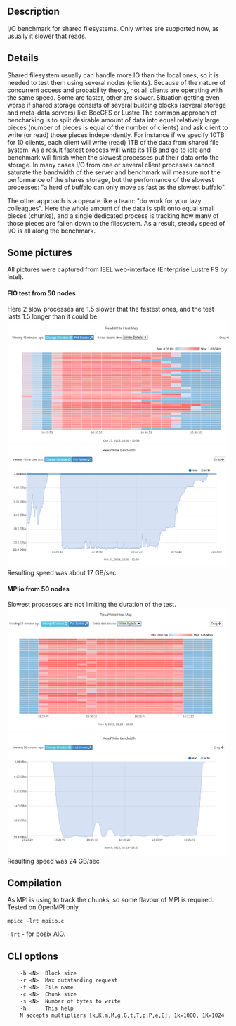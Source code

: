 ## Description

I/O benchmark for shared filesystems.  Only writes are supported now, as usually it slower that reads.

## Details

Shared filesystem usually can handle more IO than the local ones, so it is needed to test them using several nodes (clients). Because of the nature of concurrent access and probability theory, not all clients are operating with the same speed. Some are faster, other are slower. Situation getting even worse if shared storage consists of several building blocks (several storage and meta-data servers) like BeeGFS or Lustre
The common approach of bencharking is to split desirable amount of data into equal relatively large pieces (number of pieces is equal of the number of clients) and ask client to write (or read) those pieces independently. For instance if we specify 10TB for 10 clients, each client will write (read) 1TB of the data from shared file system.
As a result fastest process will write its 1TB and go to idle and benchmark will finish when the slowest processes put their data onto the storage. In many cases I/O from one or several client processes cannot saturate the bandwidth of the server and benchmark will measure not the performance of the shares storage, but the performance of the slowest processes: "a herd of buffalo can only move as fast as the slowest buffalo".

The other approach is a operate like a team: "do work for your lazy colleagues".
Here the whole amount of the data is split onto equal small pieces (chunks), and a single dedicated process is tracking how many of those pieces are fallen down to the filesystem. As a result, steady speed of I/O is all along the benchmark.

## Some pictures
All pictures were captured from IEEL web-interface (Enterprise Lustre FS by Intel).

#### FIO test from 50 nodes
Here 2 slow processes are 1.5 slower that the fastest ones, and the test lasts 1.5 longer than it could be.
![fio heatmap](img/fio1.png)
![fio write](img/fio2.png)
Resulting speed was about 17 GB/sec

#### MPIio from 50 nodes
Slowest processes are not limiting the duration of the test.
![mpiio heatmap](img/mpiio1.png)
![mpiio write](img/mpiio2.png)
Resulting speed was 24 GB/sec

## Compilation
As MPI is using to track the chunks, so some flavour of MPI is required. Tested on OpenMPI only. 
```
mpicc -lrt mpiio.c
```
```-lrt```  - for posix AIO.

## CLI options
```
    -b <N>  Block size
    -r <N>  Max outstanding request
    -f <N>  File name
    -c <N>  Chunk size
    -s <N>  Number of bytes to write
    -h      This help
    N accepts multipliers [k,K,m,M,g,G,t,T,p,P,e,E], 1k=1000, 1K=1024
```
